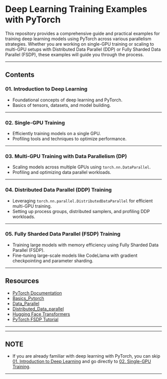 # **Deep Learning Training Examples with PyTorch**

This repository provides a comprehensive guide and practical examples for training deep learning models using PyTorch across various parallelism strategies. Whether you are working on single-GPU training or scaling to multi-GPU setups with Distributed Data Parallel (DDP) or Fully Sharded Data Parallel (FSDP), these examples will guide you through the process.

---

## **Contents**

### 01. **Introduction to Deep Learning**
- Foundational concepts of deep learning and PyTorch.
- Basics of tensors, datasets, and model building.

---

### 02. **Single-GPU Training**
- Efficiently training models on a single GPU.
- Profiling tools and techniques to optimize performance.

---

### 03. **Multi-GPU Training with Data Parallelism (DP)**
- Scaling models across multiple GPUs using `torch.nn.DataParallel`.
- Profiling and optimizing data parallel workloads.

---

### 04. **Distributed Data Parallel (DDP) Training**
- Leveraging `torch.nn.parallel.DistributedDataParallel` for efficient multi-GPU training.
- Setting up process groups, distributed samplers, and profiling DDP workloads.

---

### 05. **Fully Sharded Data Parallel (FSDP) Training**
- Training large models with memory efficiency using Fully Sharded Data Parallel (FSDP).
- Fine-tuning large-scale models like CodeLlama with gradient checkpointing and parameter sharding.

---

## **Resources**

- [PyTorch Documentation](https://pytorch.org/docs/)
- [Basics_Pytorch](https://pytorch.org/tutorials/beginner/pytorch_with_examples.html)
- [Data_Parallel](https://pytorch.org/docs/stable/generated/torch.nn.DataParallel.html)
- [Distributed_Data_parallel](https://pytorch.org/tutorials/intermediate/ddp_tutorial.html)
- [Hugging Face Transformers](https://huggingface.co/docs/transformers/)
- [PyTorch FSDP Tutorial](https://pytorch.org/tutorials/intermediate/FSDP_tutorial.html)

---


---
## **NOTE**
- If you are already familiar with deep learning with PyTorch, you can skip [01. Introduction to Deep Learning](./01_introduction_to_deeplearning/) and go directly to [02. Single-GPU Training](./02_singlegpu_training/).
---

